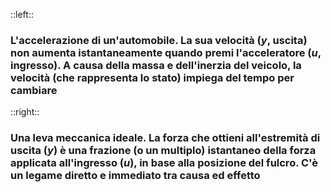 ::left::

<ExampleBlock title="Sistemi Propri">

### L'**accelerazione di un'automobile**. La sua velocità ($y$, uscita) non aumenta istantaneamente quando premi l'acceleratore ($u$, ingresso). A causa della massa e dell'inerzia del veicolo, la velocità (che rappresenta lo stato) impiega del tempo per cambiare

</ExampleBlock>

::right::

<ExampleBlock title="Sistemi Impropri">

### Una **leva meccanica** ideale. La forza che ottieni all'estremità di uscita ($y$) è una frazione (o un multiplo) istantaneo della forza applicata all'ingresso ($u$), in base alla posizione del fulcro. C'è un legame diretto e immediato tra causa ed effetto

</ExampleBlock>
